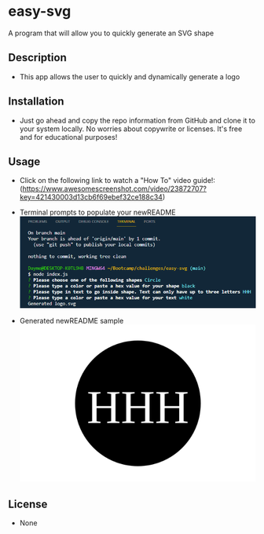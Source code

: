 # easy-svg
A program that will allow you to quickly generate an SVG shape

## Description

- This app allows the user to quickly and dynamically generate a logo


## Installation

- Just go ahead and copy the repo information from GitHub and clone it to your system locally. No worries about copywrite or licenses. It's free and for educational purposes!

## Usage

- Click on the following link to watch a "How To" video guide!:
 (https://www.awesomescreenshot.com/video/23872707?key=421430003d13cb6f69ebef32ce188c34)

   
- Terminal prompts to populate your newREADME
    ![Sample README](./assets/imgs/easySVGTerminalPrompt.png)   
   
   
- Generated newREADME sample
    ![Sample SVG Logo](./assets/imgs/logo.svg)
    



## License

- None